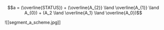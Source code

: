 $$a = (\overline{STATUS}) + (\overline{A_{2}} \land \overline{A_{1}} \land A_{0}) + (A_2 \land \overline{A_1} \land \overline{A_0})$$

![[segment_a_scheme.jpg]]
